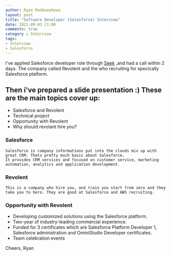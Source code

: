 ```yaml
---
author: Ryan Maddumahewa
layout: post
title: "Software Developer (Salesforce) Interview"
date: 2021-09-03 21:00
comments: true
category : Interview
tags:       
- Interview
- Salesforce
---
```


I've applied Salesforce developer role through [Seek](https://seek.com.au) ,and had a call within 2 days. The company called Revolent and the who recruiting for specically Salesforce platform. 

## Then i've prepared a slide presentation :) These are the main topics cover up:

 * Salesforce and Revolent
 * Technical project
 * Opportunity with Revolent
 * Why should revolant hire you?

### Salesforce 

    Salesforce is company informations put into the clouds mix up with great CRM. Thats pretty much basic about Salesforce. 
    It provides CRM services and focused on customer service, marketing automation, analytics and application development.  


### Revolent

    This is a company who hire you, and train you start from zero and they take you to hero. They are good at Salesforce and AWS recruiting. 

### Opportunity with Revolent

* Developing customized solutions using the Salesforce platform.
* Two-year of industry-leading commercial experience.
* Funded for 3 certificates which are Salesforce Platform Developer 1, Salesforce administration and OminiStudio Developer certificates.
* Team celebration events

Cheers,
Ryan
